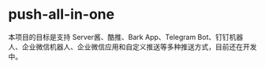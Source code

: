 # push-all-in-one

本项目的目标是支持 Server酱、酷推、Bark App、Telegram Bot、钉钉机器人、企业微信机器人、企业微信应用和自定义推送等多种推送方式，目前还在开发中。